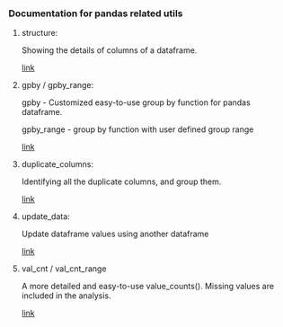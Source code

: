 ### Documentation for pandas related utils

1. structure:   

   Showing the details of columns of a dataframe. 

    [link](https://github.com/Shiutang-Li/python_utils/blob/master/doc/structure.md)
  
2. gpby / gpby_range:  

   gpby - Customized easy-to-use group by function for pandas dataframe.   

   gpby_range - group by function with user defined group range  

    [link](https://github.com/Shiutang-Li/python_utils/blob/master/doc/gpby.md)
    
3. duplicate_columns:  

   Identifying all the duplicate columns, and group them.

    [link](https://github.com/Shiutang-Li/python_utils/blob/master/doc/duplicate_columns.md)

4. update_data:  

   Update dataframe values using another dataframe 

    [link](https://github.com/Shiutang-Li/python_utils/blob/master/doc/update_data.md)
    
5. val_cnt / val_cnt_range

   A more detailed and easy-to-use value_counts(). Missing values are included in the analysis. 

    [link](https://github.com/Shiutang-Li/python_utils/blob/master/doc/val_cnt.md)

